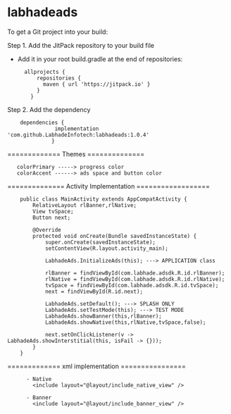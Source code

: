 # labhadeads

To get a Git project into your build:

Step 1. Add the JitPack repository to your build file

- Add it in your root build.gradle at the end of repositories:

        allprojects {
            repositories {
              maven { url 'https://jitpack.io' }
            }
          }
          
Step 2. Add the dependency

        dependencies {
                   implementation 'com.github.LabhadeInfotech:labhadeads:1.0.4'
                  }       

 ============= Themes ==============
 
       colorPrimary -----> progress color
       colorAccent ------> ads space and button color
       
       
============== Activity Implementation ================== 

        public class MainActivity extends AppCompatActivity {
            RelativeLayout rlBanner,rlNative;
            View tvSpace;
            Button next;

            @Override
            protected void onCreate(Bundle savedInstanceState) {
                super.onCreate(savedInstanceState);
                setContentView(R.layout.activity_main);

                LabhadeAds.InitializeAds(this); ---> APPLICATION class

                rlBanner = findViewById(com.labhade.adsdk.R.id.rlBanner);
                rlNative = findViewById(com.labhade.adsdk.R.id.rlNative);
                tvSpace = findViewById(com.labhade.adsdk.R.id.tvSpace);
                next = findViewById(R.id.next);

                LabhadeAds.setDefault(); ---> SPLASH ONLY
                LabhadeAds.setTestMode(this); ---> TEST MODE
                LabhadeAds.showBanner(this,rlBanner);
                LabhadeAds.showNative(this,rlNative,tvSpace,false);

                next.setOnClickListener(v -> LabhadeAds.showInterstitial(this, isFail -> {}));
            }
        }
        
=============  xml implementation ================

          - Native
            <include layout="@layout/include_native_view" />

          - Banner 
            <include layout="@layout/include_banner_view" />
    

